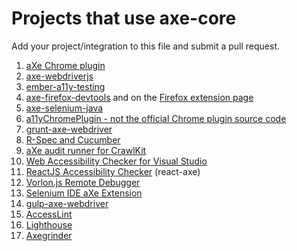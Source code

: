 # Projects that use axe-core

Add your project/integration to this file and submit a pull request.

1. [aXe Chrome plugin](https://chrome.google.com/webstore/detail/axe/lhdoppojpmngadmnindnejefpokejbdd)
2. [axe-webdriverjs](https://www.npmjs.com/package/axe-webdriverjs)
3. [ember-a11y-testing](https://www.npmjs.com/package/ember-a11y-testing)
4. [axe-firefox-devtools](https://github.com/dequelabs/axe-firefox-devtools) and on the [Firefox extension page](https://addons.mozilla.org/en-US/firefox/addon/axe-devtools/)
5. [axe-selenium-java](https://github.com/dequelabs/axe-selenium-java)
6. [a11yChromePlugin - not the official Chrome plugin source code](https://github.com/ptrstpp950/a11yChromePlugin)
7. [grunt-axe-webdriver](https://www.npmjs.com/package/grunt-axe-webdriver)
8. [R-Spec and Cucumber](https://github.com/dequelabs/axe-matchers)
9. [aXe audit runner for CrawlKit](https://github.com/crawlkit/runner-axe)
10. [Web Accessibility Checker for Visual Studio](https://visualstudiogallery.msdn.microsoft.com/3aabefab-1681-4fea-8f95-6a62e2f0f1ec)
11. [ReactJS Accessibility Checker](https://github.com/dylanb/react-axe) (react-axe)
12. [Vorlon.js Remote Debugger](https://github.com/MicrosoftDX/Vorlonjs)
13. [Selenium IDE aXe Extension](https://github.com/bkardell/selenium-ide-axe)
14. [gulp-axe-webdriver](https://github.com/felixzapata/gulp-axe-webdriver)
15. [AccessLint](https://github.com/accesslint/accesslint.js)
16. [Lighthouse](https://github.com/GoogleChrome/lighthouse)
17. [Axegrinder](https://github.com/claflamme/axegrinder)
